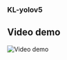 ### KL-yolov5
## Video demo
![[Video demo](https://www.youtube.com/watch?v=IFS3w3ZVx44/0.jpg)](https://www.youtube.com/watch?v=IFS3w3ZVx44)
